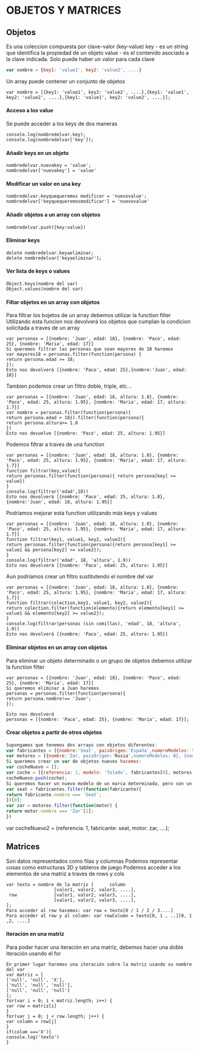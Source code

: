 # OBJETOS Y MATRICES
## Objetos
Es una coleccion compuesta por clave-valor (key-value)
key - es un string que identifica la propiedad de un objeto
value - es el contenido asociado a la clave indicada.
Solo puede haber un valor para cada clave
```javascript
var nombre = {key1: 'value1', key2: 'value2', ....}
```
Un array puede contener un conjunto de objetos
```
var nombre = [{key1: 'value1', key2: 'value2', ....},{key1: 'value1', key2: 'value2', ....},{key1: 'value1', key2: 'value2', ....}];
```
#### Acceso a los value
Se puede acceder a los keys de dos maneras
```
console.log(nombredelvar.key);
console.log(nombredelvar['key']);
```
#### Añadir keys en un objeto
```
nombredelvar.nuevakey = 'value';
nombredelvar['nuevakey'] = 'value'
```
#### Modificar un valor en una key
```
nombredelvar.keyquequeremos modificar = 'nuevovalue';
nombredelvar['keyquequeremosmodificar'] = 'nuevovalue'
```
#### Añadir objetos a un array con objetos
```
nombredelvar.push({key:value})
```
#### Eliminar keys
```
delete nombredelvar.keyaeliminar;
delete nombredelvar['keyaeliminar'];
```
#### Ver lista de keys o values
```
Object.keys(nombre del var)
Object.values(nombre del var)
```
#### Filtar objetos en un array con objetos
Para filtrar los bojetos de un array debemos utilizar la function filter
Utilizando esta funcion nos devolverá los objetos que cumplan la condicion solicitada a traves de un array
```
var personas = [{nombre: 'Juan', edad: 18}, {nombre: 'Paco', edad: 25}, {nombre: 'Maria', edad: 17}]
Si queremos filtrar las personas que sean mayores de 18 haremos
var mayores18 = personas.filter(function(persona) {
return persona.edad >= 18;
});
Esto nos devolverá [{nombre: 'Paco', edad: 25},{nombre:'Juan', edad: 18}]
```
Tambien podemos crear un filtro doble, triple, etc...
```
var personas = [{nombre: 'Juan', edad: 18, altura: 1.8}, {nombre: 'Paco', edad: 25, altura: 1.95}, {nombre: 'Maria', edad: 17, altura: 1.7}]
var nombre = personas.filter(function(persona){
return persona.edad > 18}).filter(function(persona){
return persona.altura>= 1.8
})
Esto nos devuelve [{nombre: 'Paco', edad: 25, altura: 1.95}]
```
Podemos filtrar a traves de una function
```
var personas = [{nombre: 'Juan', edad: 18, altura: 1.8}, {nombre: 'Paco', edad: 25, altura: 1.95}, {nombre: 'Maria', edad: 17, altura: 1.7}]
function filtrar(key,value){
return personas.filter(function(persona){ return persona[key] >= value})
}
console.log(filtrar('edad',18))
Esto nos devolverá [{nombre: 'Paco', edad: 25, altura: 1.8},{nombre:'Juan', edad: 18, altura: 1.95}]
```
Podriamos mejorar esta function utilizando más keys y values
```
var personas = [{nombre: 'Juan', edad: 18, altura: 1.8}, {nombre: 'Paco', edad: 25, altura: 1.95}, {nombre: 'Maria', edad: 17, altura: 1.7}]
function filtrar(key1, value1, key2, value2){
return personas.filter(function(persona){return persona[key1] >= value1 && persona[key2] >= value2});
}
console.log(filtrar('edad', 18, 'altura', 1.9))
Esto nos devolverá [{nombre: 'Paco', edad: 25, altura: 1.95}]
```
Aun podriamos crear un filtro sustitutendo el nombre del var
```
var personas = [{nombre: 'Juan', edad: 18, altura: 1.8}, {nombre: 'Paco', edad: 25, altura: 1.95}, {nombre: 'Maria', edad: 17, altura: 1.7}]
function filtrar(colection,key1, value1, key2, value2){
return colection.filter(function(elemento){return elemento[key1] >= value1 && elemento[key2] >= value2});
}
console.log(filtrar(personas (sin comillas), 'edad', 18, 'altura', 1.9))
Esto nos devolverá [{nombre: 'Paco', edad: 25, altura: 1.95}]
```
#### Eliminar objetos en un array con objetos
Para eliminar un objeto determinado o un grupo de objetos debemos utilizar la function filter
```
var personas = [{nombre: 'Juan', edad: 18}, {nombre: 'Paco', edad: 25}, {nombre: 'Maria', edad: 17}]
Si queremos eliminar a Juan haremos
personas = personas.filter(function(persona){
return persona.nombre!== 'Juan';
});

Esto nos devolverá 
personas = [{nombre: 'Paco', edad: 25}, {nombre: 'Maria', edad: 17}];
```
#### Crear objetos a partir de otros objetos
```javascript
Supongamos que tenemos dos arrays con objetos diferentes:
var fabricantes = [{nombre:'Seat', paisOrigen:'España',numeroModelos: 5}, {nombre: 'bmw', paisOrigen: 'Alemania', numeroModelos: 7}];
var motores = [{nombre:'Zar, paisOrigen:'Rusia',numeroModelos: 8}, {nombre: 'Cesar', paisOrigen: 'Italia', numeroModelos: 3}];
Si queremos crear un var de objetos nuevos hacemos:
var cocheNuevo = [];
var coche = [{referencia: 1, modelo: 'Toledo', fabricantes[0], motores[1]},{referencia: 2, modelos: 'Alicante', fabricantes[1], motores[0]}];
cocheNuevo.push(coche);
Si queremos hacer un nuevo modelo de un marca determinada, pero con un motor diferente haremos
var seat = fabricantes.filter(function(fabricante){
return fabricante.nombre === 'Seat';
})[0];
var zar = motores.filter(function(motor) {
return motor.nombre === 'Zar'[1];
})
```
var cocheNuevo2 = {referencia: 1, fabricante: seat, motor: zar, ....};
## Matrices
Son datos representados como filas y columnas
Podemos representar cosas como estructuras 3D y tableros de juego
Podemos acceder a los elementos de una matriz a traves de rows y cols
```
var texto = nombre de la matriz [      column
                  [valor1, valor2, valor3, ....],
 row              [valor1, valor2, valor3, ....],
                  [valor1, valor2, valor3, ....],
];
Para acceder al row hacemos: var row = texto[0 / 1 / 2 / 3....]
Para acceder al row y al column: var rowColumn = texto[0, 1 , ..][0, 1 ,2, ....]
```
#### Iteración en una matriz
Para poder hacer una iteración en una matriz, debemos hacer una doble iteración usando el for
```
En primer lugar haremos una iteración sobre la matriz usando su nombre del var
var matriz = [
['null', 'null', 'X'],
['null', 'null', 'null'],
['null', 'null', 'null']
];
for(var i = 0; i < matriz.length; i++) {
var row = matriz[i]
}
for(var j = 0; j < row.length; j++) {
var column = row[j]
}
if(colum ==='X'){
console.log('texto')
}
```

